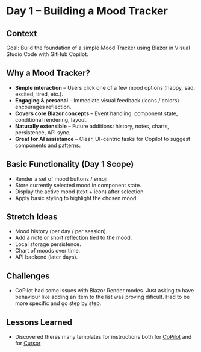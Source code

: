 # Day 1 – Building a Mood Tracker

## Context

Goal: Build the foundation of a simple Mood Tracker using Blazor in Visual Studio Code with GitHub Copilot.

## Why a Mood Tracker?

- **Simple interaction** – Users click one of a few mood options (happy, sad, excited, tired, etc.).
- **Engaging & personal** – Immediate visual feedback (icons / colors) encourages reflection.
- **Covers core Blazor concepts** – Event handling, component state, conditional rendering, layout.
- **Naturally extensible** – Future additions: history, notes, charts, persistence, API sync.
- **Great for AI assistance** – Clear, UI-centric tasks for Copilot to suggest components and patterns.

## Basic Functionality (Day 1 Scope)

- Render a set of mood buttons / emoji.
- Store currently selected mood in component state.
- Display the active mood (text + icon) after selection.
- Apply basic styling to highlight the chosen mood.

## Stretch Ideas

- Mood history (per day / per session).
- Add a note or short reflection tied to the mood.
- Local storage persistence.
- Chart of moods over time.
- API backend (later days).

## Challenges

- CoPilot had some issues with Blazor Render modes. Just asking to have behaviour like adding an item to the list was proving dificult. Had to be more specific and go step by step.

## Lessons Learned

- Discovered theres many templates for instructions both for [CoPilot](https://github.com/github/awesome-copilot) and for [Cursor](https://cursor.directory/)
